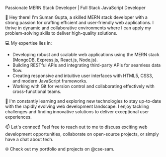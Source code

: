 Passionate MERN Stack Developer | Full Stack JavaScript Developer

👋 Hey there! I'm Suman Gupta, a skilled MERN stack developer with a strong passion for crafting efficient and user-friendly web applications. I thrive in dynamic and collaborative environments where I can apply my problem-solving skills to deliver high-quality solutions.

💻 My expertise lies in:
- Developing robust and scalable web applications using the MERN stack (MongoDB, Express.js, React.js, Node.js).
- Building RESTful APIs and integrating third-party APIs for seamless data flow.
- Creating responsive and intuitive user interfaces with HTML5, CSS3, and modern JavaScript frameworks.
- Working with Git for version control and collaborating effectively with cross-functional teams.

🌱 I'm constantly learning and exploring new technologies to stay up-to-date with the rapidly evolving web development landscape. I enjoy tackling challenges and finding innovative solutions to deliver exceptional user experiences.

📫 Let's connect! Feel free to reach out to me to discuss exciting web development opportunities, collaborate on open-source projects, or simply have a chat about tech.

🌐 Check out my portfolio and projects on @cse-sam.




